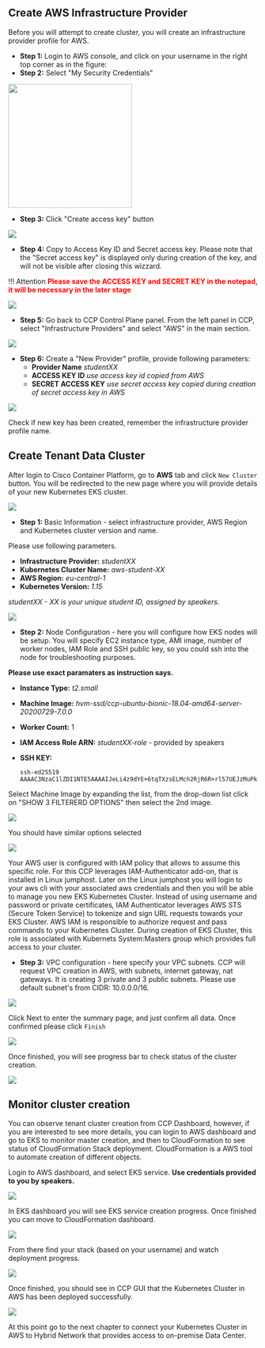 ## Create AWS Infrastructure Provider

Before you will attempt to create cluster, you will create an infrastructure provider profile for AWS. 

- **Step 1:** Login to AWS console, and click on your username in the right top corner as in the figure:
- **Step 2:** Select "My Security Credentials" 

<img src="https://raw.githubusercontent.com/marcinduma/HOLCLD-2101/master/images/aws-access-key-enter.png" width="250">


- **Step 3:** Click "Create access key" button
<img src="https://raw.githubusercontent.com/marcinduma/HOLCLD-2101/master/images/aws-access-key-create-new.png">

- **Step 4:** Copy to Access Key ID and Secret access key. Please note that the "Secret access key" is displayed only during creation of the key, and will not be visible after closing this wizzard.

!!! Attention
	<span style="color:red">
	**Please save the ACCESS KEY and SECRET KEY in the notepad, it will be necessary in the later stage**
	</span>

<img src="https://raw.githubusercontent.com/marcinduma/HOLCLD-2101/master/images/aws-access-cred.png">

- **Step 5:** Go back to CCP Control Plane panel. From the left panel in CCP, select "Infrastructure Providers" and select "AWS" in the main section. 

<img src="https://raw.githubusercontent.com/marcinduma/HOLCLD-2101/master/images/ccp-aws-infra-prov.png">

- **Step 6:** Create a "New Provider" profile, provide following parameters:
    - **Provider Name** *studentXX*
    - **ACCESS KEY ID** *use access key id copied from AWS*
    - **SECRET ACCESS KEY** *use secret access key copied during creation of secret access key in AWS*

<img src="https://raw.githubusercontent.com/marcinduma/HOLCLD-2101/master/images/ccp-aws-infra-prov-key.png">

Check if new key has been created, remember the infrastructure provider profile name.

## Create Tenant Data Cluster

After login to Cisco Container Platform, go to **AWS** tab and click `New Cluster` button. You will be redirected to the new page where you will provide details of your new Kubernetes EKS cluster.

<img src="https://raw.githubusercontent.com/marcinduma/HOLCLD-2101/master/images/ccp5-aws-new-cluster.png">


- **Step 1:** Basic Information - select infrastructure provider, AWS Region and Kubernetes cluster version and name. 

Please use following parameters.

  - **Infrastructure Provider:** *studentXX*
  - **Kubernetes Cluster Name:** *aws-student-XX*
  - **AWS Region:** *eu-central-1*
  - **Kubernetes Version:** *1.15*


*studentXX - XX is your unique student ID, assigned by speakers.*

<img src="https://raw.githubusercontent.com/marcinduma/HOLCLD-2101/master/images/ccp-aws-cluster-create-1.png">

- **Step 2:** Node Configuration - here you will configure how EKS nodes will be setup. You will specify EC2 instance type, AMI image, number of worker nodes, IAM Role and SSH public key, so you could ssh into the node for troubleshooting purposes. 

**Please use exact paramaters as instruction says.**

  - **Instance Type:** *t2.small*
  - **Machine Image:** *hvm-ssd/ccp-ubuntu-bionic-18.04-amd64-server-20200729-7.0.0*
  - **Worker Count:** 1
  - **IAM Access Role ARN:** *studentXX-role* - provided by speakers
  - **SSH KEY:**
	
		ssh-ed25519 AAAAC3NzaC1lZDI1NTE5AAAAIJeLi4z9dYE+6tqTXzsELMch2RjR6R+rl57UEJzMuPkO
	


Select Machine Image by expanding the list, from the drop-down list click on "SHOW 3 FILTERERD OPTIONS" then select the 2nd image.

<img src="https://raw.githubusercontent.com/marcinduma/HOLCLD-2101/master/images/ccp-aws-cluster-create-2.png">

You should have similar options selected

<img src="https://raw.githubusercontent.com/marcinduma/HOLCLD-2101/master/images/ccp-aws-cluster-create-3.png">

Your AWS user is configured with IAM policy that allows to assume this specific role. For this CCP leverages IAM-Authenticator add-on, that is installed in Linux jumphost. Later on the Linux jumphost you will login to your aws cli with your associated aws credentials and then you will be able to manage you new EKS Kubernetes Cluster. Instead of using username and password or private certificates, IAM Authenticator leverages AWS STS (Secure Token Service) to tokenize and sign URL requests towards your EKS Cluster. AWS IAM is responsible to authorize request and pass commands to your Kubernetes Cluster.
During creation of EKS Cluster, this role is associated with Kubernets System:Masters group which provides full access to your cluster.


- **Step 3:** VPC configuration - here specify your VPC subnets. CCP will request VPC creation in AWS, with subnets, internet gateway, nat gateways. It is creating 3 private and 3 public subnets. Please use default subnet's from CIDR: 10.0.0.0/16.

<img src="https://raw.githubusercontent.com/marcinduma/HOLCLD-2101/master/images/ccp-cluster-aws-3.png">

Click Next to enter the summary page, and just confirm all data. Once confirmed please click `Finish`

<img src="https://raw.githubusercontent.com/marcinduma/HOLCLD-2101/master/images/ccp-aws-summary.png">

Once finished, you will see progress bar to check status of the cluster creation. 

<img src="https://raw.githubusercontent.com/marcinduma/HOLCLD-2101/master/images/ccp5-eks-creating.png">

## Monitor cluster creation

You can observe tenant cluster creation from CCP Dashboard, however, if you are interested to see more details, you can login to AWS dashboard and go to EKS to monitor master creation, and then to CloudFormation to see status of CloudFormation Stack deployment. CloudFormation is a AWS tool to automate creation of different objects.

Login to AWS dashboard, and select EKS service. **Use credentials provided to you by speakers.**

<img src="https://raw.githubusercontent.com/marcinduma/HOLCLD-2101/master/images/aws-eks-find.png">

In EKS dashboard you will see EKS service creation progress. Once finished you can move to CloudFormation dashboard.

<img src="https://raw.githubusercontent.com/marcinduma/HOLCLD-2101/master/images/aws-cloudformation-find.png">

From there find your stack (based on your username) and watch deployment progress.

<img src="https://raw.githubusercontent.com/marcinduma/HOLCLD-2101/master/images/aws-cloudformation-watch.png">

Once finished, you should see in CCP GUI that the Kubernetes Cluster in AWS has been deployed successfully.

<img src="https://raw.githubusercontent.com/marcinduma/HOLCLD-2101/master/images/ccp-eks-ready.png">

At this point go to the next chapter to connect your Kubernetes Cluster in AWS to Hybrid Network that provides access to on-premise Data Center.